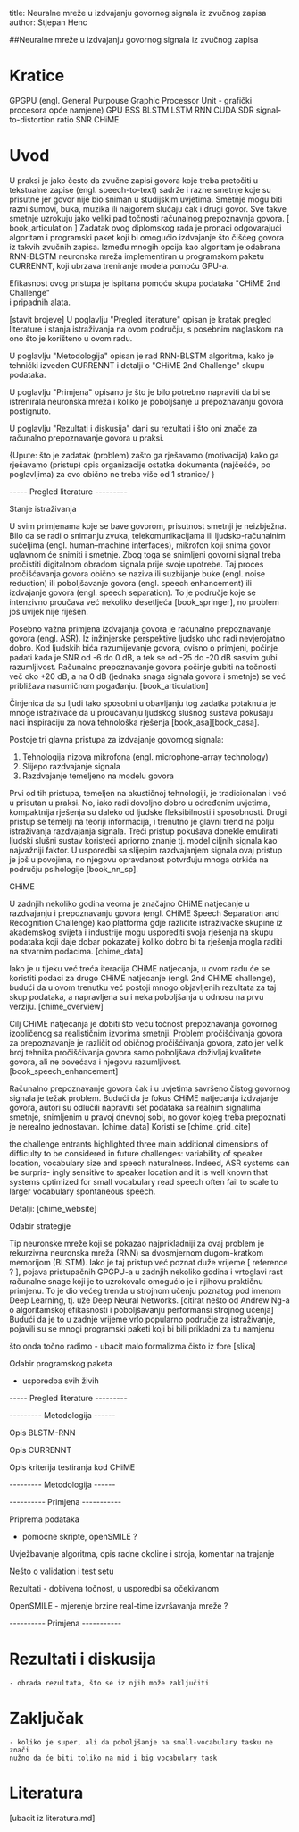 title: Neuralne mreže u izdvajanju govornog signala iz zvučnog zapisa
author: Stjepan Henc



##Neuralne mreže u izdvajanju govornog signala iz zvučnog zapisa



# Kratice

GPGPU (engl. General Purpouse Graphic Processor Unit - grafički procesora opće namjene)
GPU
BSS
BLSTM
LSTM
RNN
CUDA
SDR signal-to-distortion ratio
SNR
CHiME


# Uvod

U praksi je jako često da zvučne zapisi govora koje treba pretočiti u 
tekstualne zapise (engl. speech-to-text) sadrže i razne smetnje 
koje su prisutne jer govor nije bio sniman u studijskim uvjetima.
Smetnje mogu biti razni šumovi, buka, muzika ili najgorem slučaju čak
i drugi govor.
Sve takve smetnje uzrokuju jako veliki pad točnosti računalnog prepoznavnja
govora. [ book_articulation ]
Zadatak ovog diplomskog rada je pronaći odgovarajući algoritam i programski
paket koji bi omogućio izdvajanje što čišćeg govora iz takvih zvučnih zapisa.
Između mnogih opcija kao algoritam je odabrana RNN-BLSTM neuronska mreža 
implementiran u programskom paketu CURRENNT, koji ubrzava treniranje modela 
pomoću GPU-a.

Efikasnost ovog pristupa je ispitana pomoću skupa podataka "CHiME 2nd Challenge"  
i pripadnih alata.

[stavit brojeve]
U poglavlju "Pregled literature" opisan je kratak pregled literature i stanja
istraživanja na ovom području, s posebnim naglaskom na ono što je korišteno u ovom radu.

U poglavlju "Metodologija" opisan je rad RNN-BLSTM algoritma, kako je tehnički
izveden CURRENNT i detalji o "CHiME 2nd Challenge" skupu podataka.

U poglavlju "Primjena" opisano je što je bilo potrebno napraviti da bi se
istrenirala neuronska mreža i koliko je poboljšanje u prepoznavanju govora
postignuto.

U poglavlju "Rezultati i diskusija" dani su rezultati i što oni znače za
računalno prepoznavanje govora u praksi.




{Upute:
što je zadatak (problem)
zašto ga rješavamo (motivacija)
kako ga rješavamo (pristup)
opis organizacije ostatka dokumenta (najčešće, po poglavljima)
za ovo obično ne treba više od 1 stranice/
}



----- Pregled literature ---------

Stanje istraživanja

U svim primjenama koje se bave govorom, prisutnost smetnji je neizbježna.
Bilo da se radi o snimanju zvuka, telekomunikacijama ili ljudsko-računalnim
sučeljima (engl. human–machine interfaces), mikrofon koji snima govor uglavnom
će snimiti i smetnje. Zbog toga se snimljeni govorni signal treba pročistiti
digitalnom obradom signala prije svoje upotrebe.
Taj proces pročišćavanja govora obično se naziva ili suzbijanje
buke (engl. noise reduction) ili poboljšavanje govora (engl. speech enhancement)
ili izdvajanje govora (engl. speech separation). 
To je područje koje se intenzivno proučava već nekoliko desetljeća [book_springer],
no problem još uvijek nije riješen.

Posebno važna primjena izdvajanja govora je računalno prepoznavanje govora (engl. ASR).
Iz inžinjerske perspektive ljudsko uho radi nevjerojatno dobro.
Kod ljudskih bića razumijevanje govora, ovisno o primjeni, počinje padati
kada je SNR od -6 do 0 dB, a tek se od -25 do -20 dB sasvim gubi razumljivost.
Računalno prepoznavanje govora počinje gubiti na točnosti več oko +20 dB,
a na 0 dB (jednaka snaga signala govora i smetnje) se već približava nasumičnom
pogađanju. [book_articulation]

Činjenica da su ljudi tako sposobni u obavljanju tog zadatka potaknula je mnoge
istraživače da u proučavanju ljudskog slušnog sustava pokušaju naći inspiraciju
za nova tehnološka rješenja [book_asa][book_casa].

Postoje tri glavna pristupa za izdvajanje govornog signala:

1. Tehnologija nizova mikrofona (engl. microphone-array technology)
2. Slijepo razdvajanje signala
3. Razdvajanje temeljeno na modelu govora

Prvi od tih pristupa, temeljen na akustičnoj tehnologiji, je tradicionalan
i već u prisutan u praksi. No, iako radi dovoljno dobro u određenim uvjetima,
kompaktnija rješenja su daleko od ljudske fleksibilnosti i sposobnosti.
Drugi pristup se temelji na teoriji informacija, i trenutno je glavni trend
na polju istraživanja razdvajanja signala.
Treći pristup pokušava donekle emulirati ljudski slušni sustav koristeći
apriorno znanje tj. model ciljnih signala kao najvažniji faktor.
U usporedbi sa slijepim razdvajanjem signala ovaj pristup je još u povojima,
no njegovu opravdanost potvrđuju mnoga otrkića na području psihologije
[book_nn_sp].

CHiME

U zadnjih nekoliko godina veoma je značajno CHiME natjecanje u razdvajanju
i prepoznavanju govora (engl. CHiME Speech Separation and Recognition Challenge)
kao platforma gdje različite istraživačke skupine iz akademskog svijeta i industrije
mogu usporediti svoja rješenja na skupu podataka koji daje dobar pokazatelj koliko
dobro bi ta rješenja mogla raditi na stvarnim podacima. [chime_data]

Iako je u tijeku već treća iteracija CHiME natjecanja, u ovom radu će se
koristiti podaci za drugo CHiME natjecanje (engl. 2nd CHiME challenge),
budući da u ovom trenutku već postoji mnogo objavljenih rezultata za taj skup podataka,
a napravljena su i neka poboljšanja u odnosu na prvu verziju. [chime_overview]

Cilj CHiME natjecanja je dobiti što veću točnost prepoznavanja govornog
izobličenog sa realističnim izvorima smetnji.
Problem pročišćivanja govora za prepoznavanje je različit od običnog pročišćivanja
govora, zato jer velik broj tehnika pročišćivanja govora samo poboljšava doživljaj
kvalitete govora, ali ne povećava i njegovu razumljivost. [book_speech_enhancement]

Računalno prepoznavanje govora čak i u uvjetima savršeno čistog govornog signala je težak problem.
Budući da je fokus CHiME natjecanja izdvajanje govora, autori su odlučili napraviti
set podataka sa realnim signalima smetnje, snimljenim u pravoj dnevnoj sobi,
no govor kojeg treba prepoznati je nerealno jednostavan. [chime_data]
Koristi se [chime_grid_cite]

the challenge entrants highlighted three main
additional dimensions of difficulty to be considered in future
challenges: variability of speaker location, vocabulary size
and speech naturalness. Indeed, ASR systems can be surpris-
ingly sensitive to speaker location and it is well known that
systems optimized for small vocabulary read speech often fail
to scale to larger vocabulary spontaneous speech.


Detalji:
[chime_website]




Odabir strategije

Tip neuronske mreže koji se pokazao najprikladniji za ovaj problem je
rekurzivna neuronska mreža (RNN) sa dvosmjernom dugom-kratkom memorijom (BLSTM).
Iako je taj pristup već poznat duže vrijeme [ reference ? ], pojava pristupačnih
GPGPU-a u zadnjih nekoliko godina i vrtoglavi rast računalne snage koji je to
uzrokovalo omogućio je i njihovu praktičnu primjenu.
To je dio većeg trenda u strojnom učenju poznatog pod imenom Deep Learning, tj. uže Deep Neural Networks.
[citirat nešto od Andrew Ng-a o algoritamskoj efikasnosti i poboljšavanju performansi strojnog učenja]
Budući da je to u zadnje vrijeme vrlo popularno područje za istraživanje,
pojavili su se mnogi programski paketi koji bi bili prikladni za tu namjenu 

što onda točno radimo - ubacit malo formalizma čisto iz fore
[slika]

Odabir programskog paketa

- usporedba svih živih

----- Pregled literature ---------




--------- Metodologija ------

Opis BLSTM-RNN

Opis CURRENNT

Opis kriterija testiranja kod CHiME

--------- Metodologija ------





---------- Primjena -----------

Priprema podataka
  - pomoćne skripte, openSMILE ?

Uvježbavanje algoritma, opis radne okoline i stroja, komentar na trajanje

Nešto o validation i test setu

Rezultati - dobivena točnost, u usporedbi sa očekivanom

OpenSMILE - mjerenje brzine real-time izvršavanja mreže ?

---------- Primjena -----------




# Rezultati i diskusija
	- obrada rezultata, što se iz njih može zaključiti




# Zaključak
	- koliko je super, ali da poboljšanje na small-vocabulary tasku ne znači
	nužno da će biti toliko na mid i big vocabulary task




# Literatura

[ubacit iz literatura.md]
